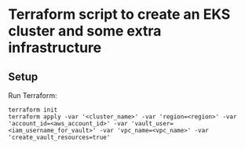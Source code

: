 # <WIP> Terraform script to create an EKS cluster and some extra infrastructure

## Setup

Run Terraform:

```
terraform init
terraform apply -var '<cluster_name>' -var 'region=<region>' -var 'account_id=<aws_account_id>' -var 'vault_user=<iam_username_for_vault>' -var 'vpc_name=<vpc_name>' -var 'create_vault_resources=true'
```